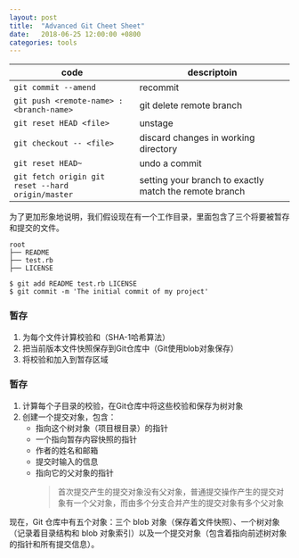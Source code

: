 ```yaml
---
layout: post
title:  "Advanced Git Cheet Sheet"
date:   2018-06-25 12:00:00 +0800
categories: tools
---
```


|code|descriptoin|
|---|---|
|`git commit --amend`|recommit|
|`git push <remote-name> :<branch-name>`|git delete remote branch|
|`git reset HEAD <file>`|unstage|
|`git checkout -- <file>`|discard changes in working directory|
|`git reset HEAD~ `|undo a commit|
|`git fetch origin git`<br>`reset --hard origin/master`|setting your branch to exactly match the remote branch|
为了更加形象地说明，我们假设现在有一个工作目录，里面包含了三个将要被暂存和提交的文件。 
    
    root
    ├── README
    ├── test.rb
    ├── LICENSE

```
$ git add README test.rb LICENSE
$ git commit -m 'The initial commit of my project'
```

### 暂存
1.  为每个文件计算校验和（SHA-1哈希算法）
1.  把当前版本文件快照保存到Git仓库中（Git使用blob对象保存）
1.  将校验和加入到暂存区域

### 暂存
1.  计算每个子目录的校验，在Git仓库中将这些校验和保存为树对象
1.  创建一个提交对象，包含：
    *  指向这个树对象（项目根目录）的指针
    *  一个指向暂存内容快照的指针
    *  作者的姓名和邮箱
    *  提交时输入的信息
    *  指向它的父对象的指针
       >首次提交产生的提交对象没有父对象，普通提交操作产生的提交对象有一个父对象，而由多个分支合并产生的提交对象有多个父对象

现在，Git 仓库中有五个对象：三个 blob 对象（保存着文件快照）、一个树对象（记录着目录结构和 blob 对象索引）以及一个提交对象（包含着指向前述树对象的指针和所有提交信息）。
